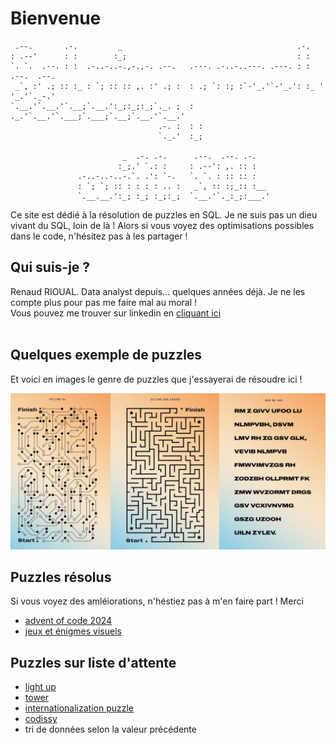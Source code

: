 
# Bienvenue


```
 .--.       .-.         _                                       .-.               
: .--'      : :        :_;                                      : :               
`. `.  .--. : :  .-..-..-.,-.,-. .--.   .---. .-..-..---. .---. : :   .--.  .--.  
 _`, :' .; :: :_ : `; :: :: ,. :' .; :  : .; `: :; :`-'_.'`-'_.': :_ ' '_.'`._-.' 
`.__.'`.__.'`.__;`.__.':_;:_;:_;`._. ;  : ._.'`.__.'`.___;`.___;`.__;`.__.'`.__.' 
                                 .-. :  : :
                                 `._.'  :_;

                         _  .-. .-.      .--.  .--. .-.
                        :_;.' `.: :     : .--': ,. :: :
               .-..-..-..-.`. .': `-.   `. `. : :: :: :
               : `; `; :: : : : : .. :   _`, :: :;_:: :__
               `.__.__.':_; :_; :_;:_;  `.__.'`._:_;:___.'
```
Ce site est dédié à la résolution de puzzles en SQL. 
Je ne suis pas un dieu vivant du SQL, loin de là ! Alors si vous voyez des optimisations possibles dans le code, n'hésitez pas à les partager !
<br>
## Qui suis-je ? 

Renaud RIOUAL. Data analyst depuis... quelques années déjà. Je ne les compte plus pour pas me faire mal au moral !
<br>
Vous pouvez me trouver sur linkedin en [cliquant ici](https://www.linkedin.com/in/renaud-rioual)
<br>
<br>
## Quelques exemple de puzzles
Et voici en images le genre de puzzles que j'essayerai de résoudre ici ! 

![alt text](exemples_puzzles.bmp)

## Puzzles résolus

Si vous voyez des amléiorations, n'héstiez pas à m'en faire part ! Merci
<br>
- [advent of code 2024](https://github.com/renoriwal/puzzles/tree/main/adventofcode_2024) <br>
- [jeux et énigmes visuels](https://github.com/renoriwal/puzzles/tree/main/jeux_et_enigme_visuels)

## Puzzles sur liste d'attente
- [light up](https://www.chiark.greenend.org.uk/~sgtatham/puzzles/js/lightup.html) <br>
- [tower](https://www.chiark.greenend.org.uk/~sgtatham/puzzles/js/towers.html) <br>
- [internationalization puzzle](https://i18n-puzzles.com/) <br>
- [codissy](https://www.codyssi.com/) <br>
- tri de données selon la valeur précédente